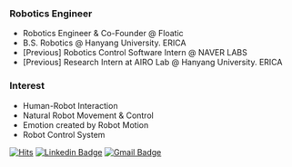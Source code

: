 ### Robotics Engineer
- Robotics Engineer & Co-Founder @ Floatic
- B.S. Robotics @ Hanyang University. ERICA
- [Previous] Robotics Control Software Intern  @ NAVER LABS 
- [Previous] Research Intern at AIRO Lab @ Hanyang University. ERICA


### Interest
- Human-Robot Interaction
- Natural Robot Movement & Control
- Emotion created by Robot Motion
- Robot Control System



[![Hits](https://hits.seeyoufarm.com/api/count/incr/badge.svg?url=https%3A%2F%2Fgithub.com%2FInteractics%2F&count_bg=%2379C83D&title_bg=%23555555&icon=&icon_color=%23E7E7E7&title=hits&edge_flat=false)](https://hits.seeyoufarm.com)
[![Linkedin Badge](https://img.shields.io/badge/-LinkedIn-blue?style=flat&logo=Linkedin&logoColor=white&link=https://www.linkedin.com/in/hoyeon-yu-885494169/)](https://www.linkedin.com/in/hoyeon-yu-885494169/)
[![Gmail Badge](https://img.shields.io/badge/-Gmail-d14836?style=flat&logo=Gmail&logoColor=white&link=mailto:dbghdus1@gmail.com)](mailto:dbghdus@gmail.com)

